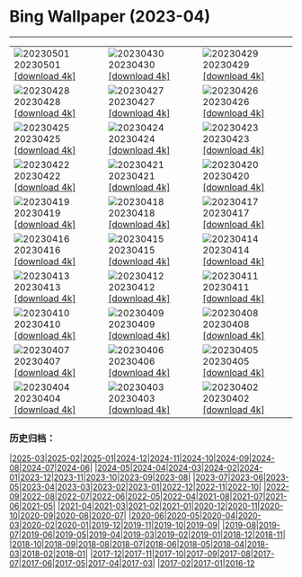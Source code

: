 # Bing Wallpaper (2023-04)
**************

<table><tr><td><img class="wallpaper" src="https://www.bing.com/th?id=OHR.ExteriorPreservationHall_EN-US9095698933_1920x1080.jpg" alt="20230501"> 20230501 <a class="wallpaper_link" href="https://www.bing.com/th?id=OHR.ExteriorPreservationHall_EN-US9095698933_UHD.jpg">[download 4k]</a></td><td><img class="wallpaper" src="https://www.bing.com/th?id=OHR.JTNPMilkyWay_EN-US8982229546_1920x1080.jpg" alt="20230430"> 20230430 <a class="wallpaper_link" href="https://www.bing.com/th?id=OHR.JTNPMilkyWay_EN-US8982229546_UHD.jpg">[download 4k]</a></td><td><img class="wallpaper" src="https://www.bing.com/th?id=OHR.MariposaGrove_EN-US0790407793_1920x1080.jpg" alt="20230429"> 20230429 <a class="wallpaper_link" href="https://www.bing.com/th?id=OHR.MariposaGrove_EN-US0790407793_UHD.jpg">[download 4k]</a></td></tr><tr><td><img class="wallpaper" src="https://www.bing.com/th?id=OHR.SouthPadre_EN-US8601972598_1920x1080.jpg" alt="20230428"> 20230428 <a class="wallpaper_link" href="https://www.bing.com/th?id=OHR.SouthPadre_EN-US8601972598_UHD.jpg">[download 4k]</a></td><td><img class="wallpaper" src="https://www.bing.com/th?id=OHR.GHOAudubonDay_EN-US1034364185_1920x1080.jpg" alt="20230427"> 20230427 <a class="wallpaper_link" href="https://www.bing.com/th?id=OHR.GHOAudubonDay_EN-US1034364185_UHD.jpg">[download 4k]</a></td><td><img class="wallpaper" src="https://www.bing.com/th?id=OHR.AdelieWPD_EN-US5175747404_1920x1080.jpg" alt="20230426"> 20230426 <a class="wallpaper_link" href="https://www.bing.com/th?id=OHR.AdelieWPD_EN-US5175747404_UHD.jpg">[download 4k]</a></td></tr><tr><td><img class="wallpaper" src="https://www.bing.com/th?id=OHR.FranconianWineCellar_EN-US3287515626_1920x1080.jpg" alt="20230425"> 20230425 <a class="wallpaper_link" href="https://www.bing.com/th?id=OHR.FranconianWineCellar_EN-US3287515626_UHD.jpg">[download 4k]</a></td><td><img class="wallpaper" src="https://www.bing.com/th?id=OHR.StuttgartPublicLibrary_EN-US3925069856_1920x1080.jpg" alt="20230424"> 20230424 <a class="wallpaper_link" href="https://www.bing.com/th?id=OHR.StuttgartPublicLibrary_EN-US3925069856_UHD.jpg">[download 4k]</a></td><td><img class="wallpaper" src="https://www.bing.com/th?id=OHR.EarthDayFox_EN-US3922955169_1920x1080.jpg" alt="20230423"> 20230423 <a class="wallpaper_link" href="https://www.bing.com/th?id=OHR.EarthDayFox_EN-US3922955169_UHD.jpg">[download 4k]</a></td></tr><tr><td><img class="wallpaper" src="https://www.bing.com/th?id=OHR.ProcidaItaly_EN-US6282924427_1920x1080.jpg" alt="20230422"> 20230422 <a class="wallpaper_link" href="https://www.bing.com/th?id=OHR.ProcidaItaly_EN-US6282924427_UHD.jpg">[download 4k]</a></td><td><img class="wallpaper" src="https://www.bing.com/th?id=OHR.OcalaNF_EN-US5881034085_1920x1080.jpg" alt="20230421"> 20230421 <a class="wallpaper_link" href="https://www.bing.com/th?id=OHR.OcalaNF_EN-US5881034085_UHD.jpg">[download 4k]</a></td><td><img class="wallpaper" src="https://www.bing.com/th?id=OHR.TaiwanYuhina_EN-US1768443431_1920x1080.jpg" alt="20230420"> 20230420 <a class="wallpaper_link" href="https://www.bing.com/th?id=OHR.TaiwanYuhina_EN-US1768443431_UHD.jpg">[download 4k]</a></td></tr><tr><td><img class="wallpaper" src="https://www.bing.com/th?id=OHR.MPPUnesco_EN-US8204922969_1920x1080.jpg" alt="20230419"> 20230419 <a class="wallpaper_link" href="https://www.bing.com/th?id=OHR.MPPUnesco_EN-US8204922969_UHD.jpg">[download 4k]</a></td><td><img class="wallpaper" src="https://www.bing.com/th?id=OHR.OneThousandSprings_EN-US8092648404_1920x1080.jpg" alt="20230418"> 20230418 <a class="wallpaper_link" href="https://www.bing.com/th?id=OHR.OneThousandSprings_EN-US8092648404_UHD.jpg">[download 4k]</a></td><td><img class="wallpaper" src="https://www.bing.com/th?id=OHR.KiteDay_EN-US7254188187_1920x1080.jpg" alt="20230417"> 20230417 <a class="wallpaper_link" href="https://www.bing.com/th?id=OHR.KiteDay_EN-US7254188187_UHD.jpg">[download 4k]</a></td></tr><tr><td><img class="wallpaper" src="https://www.bing.com/th?id=OHR.LorenzoQuinn_EN-US6997686421_1920x1080.jpg" alt="20230416"> 20230416 <a class="wallpaper_link" href="https://www.bing.com/th?id=OHR.LorenzoQuinn_EN-US6997686421_UHD.jpg">[download 4k]</a></td><td><img class="wallpaper" src="https://www.bing.com/th?id=OHR.RedSeaStars_EN-US6473635643_1920x1080.jpg" alt="20230415"> 20230415 <a class="wallpaper_link" href="https://www.bing.com/th?id=OHR.RedSeaStars_EN-US6473635643_UHD.jpg">[download 4k]</a></td><td><img class="wallpaper" src="https://www.bing.com/th?id=OHR.PhloxSubulata_EN-US0635247129_1920x1080.jpg" alt="20230414"> 20230414 <a class="wallpaper_link" href="https://www.bing.com/th?id=OHR.PhloxSubulata_EN-US0635247129_UHD.jpg">[download 4k]</a></td></tr><tr><td><img class="wallpaper" src="https://www.bing.com/th?id=OHR.EuropeFromISS_EN-US3248706956_1920x1080.jpg" alt="20230413"> 20230413 <a class="wallpaper_link" href="https://www.bing.com/th?id=OHR.EuropeFromISS_EN-US3248706956_UHD.jpg">[download 4k]</a></td><td><img class="wallpaper" src="https://www.bing.com/th?id=OHR.MossyGrottoFalls_EN-US5828454161_1920x1080.jpg" alt="20230412"> 20230412 <a class="wallpaper_link" href="https://www.bing.com/th?id=OHR.MossyGrottoFalls_EN-US5828454161_UHD.jpg">[download 4k]</a></td><td><img class="wallpaper" src="https://www.bing.com/th?id=OHR.ElephantTwins_EN-US2939253051_1920x1080.jpg" alt="20230411"> 20230411 <a class="wallpaper_link" href="https://www.bing.com/th?id=OHR.ElephantTwins_EN-US2939253051_UHD.jpg">[download 4k]</a></td></tr><tr><td><img class="wallpaper" src="https://www.bing.com/th?id=OHR.LithuanianEggs_EN-US5086451033_1920x1080.jpg" alt="20230410"> 20230410 <a class="wallpaper_link" href="https://www.bing.com/th?id=OHR.LithuanianEggs_EN-US5086451033_UHD.jpg">[download 4k]</a></td><td><img class="wallpaper" src="https://www.bing.com/th?id=OHR.NIrelandGiants_EN-US3269727738_1920x1080.jpg" alt="20230409"> 20230409 <a class="wallpaper_link" href="https://www.bing.com/th?id=OHR.NIrelandGiants_EN-US3269727738_UHD.jpg">[download 4k]</a></td><td><img class="wallpaper" src="https://www.bing.com/th?id=OHR.KitsAspen_EN-US6734104933_1920x1080.jpg" alt="20230408"> 20230408 <a class="wallpaper_link" href="https://www.bing.com/th?id=OHR.KitsAspen_EN-US6734104933_UHD.jpg">[download 4k]</a></td></tr><tr><td><img class="wallpaper" src="https://www.bing.com/th?id=OHR.ArizonaPinkMoon_EN-US5941531826_1920x1080.jpg" alt="20230407"> 20230407 <a class="wallpaper_link" href="https://www.bing.com/th?id=OHR.ArizonaPinkMoon_EN-US5941531826_UHD.jpg">[download 4k]</a></td><td><img class="wallpaper" src="https://www.bing.com/th?id=OHR.BlackGrouseLekking_EN-US3235220681_1920x1080.jpg" alt="20230406"> 20230406 <a class="wallpaper_link" href="https://www.bing.com/th?id=OHR.BlackGrouseLekking_EN-US3235220681_UHD.jpg">[download 4k]</a></td><td><img class="wallpaper" src="https://www.bing.com/th?id=OHR.RomanBridge_EN-US4101165681_1920x1080.jpg" alt="20230405"> 20230405 <a class="wallpaper_link" href="https://www.bing.com/th?id=OHR.RomanBridge_EN-US4101165681_UHD.jpg">[download 4k]</a></td></tr><tr><td><img class="wallpaper" src="https://www.bing.com/th?id=OHR.HonaunauNP_EN-US9995236109_1920x1080.jpg" alt="20230404"> 20230404 <a class="wallpaper_link" href="https://www.bing.com/th?id=OHR.HonaunauNP_EN-US9995236109_UHD.jpg">[download 4k]</a></td><td><img class="wallpaper" src="https://www.bing.com/th?id=OHR.JavaBromo_EN-US3411031416_1920x1080.jpg" alt="20230403"> 20230403 <a class="wallpaper_link" href="https://www.bing.com/th?id=OHR.JavaBromo_EN-US3411031416_UHD.jpg">[download 4k]</a></td><td><img class="wallpaper" src="https://www.bing.com/th?id=OHR.FrogMonth_EN-US6861485456_1920x1080.jpg" alt="20230402"> 20230402 <a class="wallpaper_link" href="https://www.bing.com/th?id=OHR.FrogMonth_EN-US6861485456_UHD.jpg">[download 4k]</a></td></tr></table>

### 历史归档：

|[2025-03](/../2025-03/2025-03.md)|[2025-02](/../2025-02/2025-02.md)|[2025-01](/../2025-01/2025-01.md)|[2024-12](/../2024-12/2024-12.md)|[2024-11](/../2024-11/2024-11.md)|[2024-10](/../2024-10/2024-10.md)|[2024-09](/../2024-09/2024-09.md)|[2024-08](/../2024-08/2024-08.md)|[2024-07](/../2024-07/2024-07.md)|[2024-06](/../2024-06/2024-06.md)|
|[2024-05](/../2024-05/2024-05.md)|[2024-04](/../2024-04/2024-04.md)|[2024-03](/../2024-03/2024-03.md)|[2024-02](/../2024-02/2024-02.md)|[2024-01](/../2024-01/2024-01.md)|[2023-12](/../2023-12/2023-12.md)|[2023-11](/../2023-11/2023-11.md)|[2023-10](/../2023-10/2023-10.md)|[2023-09](/../2023-09/2023-09.md)|[2023-08](/../2023-08/2023-08.md)|
|[2023-07](/../2023-07/2023-07.md)|[2023-06](/../2023-06/2023-06.md)|[2023-05](/../2023-05/2023-05.md)|[2023-04](/2023-04.md)|[2023-03](/../2023-03/2023-03.md)|[2023-02](/../2023-02/2023-02.md)|[2023-01](/../2023-01/2023-01.md)|[2022-12](/../2022-12/2022-12.md)|[2022-11](/../2022-11/2022-11.md)|[2022-10](/../2022-10/2022-10.md)|
|[2022-09](/../2022-09/2022-09.md)|[2022-08](/../2022-08/2022-08.md)|[2022-07](/../2022-07/2022-07.md)|[2022-06](/../2022-06/2022-06.md)|[2022-05](/../2022-05/2022-05.md)|[2022-04](/../2022-04/2022-04.md)|[2021-08](/../2021-08/2021-08.md)|[2021-07](/../2021-07/2021-07.md)|[2021-06](/../2021-06/2021-06.md)|[2021-05](/../2021-05/2021-05.md)|
|[2021-04](/../2021-04/2021-04.md)|[2021-03](/../2021-03/2021-03.md)|[2021-02](/../2021-02/2021-02.md)|[2021-01](/../2021-01/2021-01.md)|[2020-12](/../2020-12/2020-12.md)|[2020-11](/../2020-11/2020-11.md)|[2020-10](/../2020-10/2020-10.md)|[2020-09](/../2020-09/2020-09.md)|[2020-08](/../2020-08/2020-08.md)|[2020-07](/../2020-07/2020-07.md)|
|[2020-06](/../2020-06/2020-06.md)|[2020-05](/../2020-05/2020-05.md)|[2020-04](/../2020-04/2020-04.md)|[2020-03](/../2020-03/2020-03.md)|[2020-02](/../2020-02/2020-02.md)|[2020-01](/../2020-01/2020-01.md)|[2019-12](/../2019-12/2019-12.md)|[2019-11](/../2019-11/2019-11.md)|[2019-10](/../2019-10/2019-10.md)|[2019-09](/../2019-09/2019-09.md)|
|[2019-08](/../2019-08/2019-08.md)|[2019-07](/../2019-07/2019-07.md)|[2019-06](/../2019-06/2019-06.md)|[2019-05](/../2019-05/2019-05.md)|[2019-04](/../2019-04/2019-04.md)|[2019-03](/../2019-03/2019-03.md)|[2019-02](/../2019-02/2019-02.md)|[2019-01](/../2019-01/2019-01.md)|[2018-12](/../2018-12/2018-12.md)|[2018-11](/../2018-11/2018-11.md)|
|[2018-10](/../2018-10/2018-10.md)|[2018-09](/../2018-09/2018-09.md)|[2018-08](/../2018-08/2018-08.md)|[2018-07](/../2018-07/2018-07.md)|[2018-06](/../2018-06/2018-06.md)|[2018-05](/../2018-05/2018-05.md)|[2018-04](/../2018-04/2018-04.md)|[2018-03](/../2018-03/2018-03.md)|[2018-02](/../2018-02/2018-02.md)|[2018-01](/../2018-01/2018-01.md)|
|[2017-12](/../2017-12/2017-12.md)|[2017-11](/../2017-11/2017-11.md)|[2017-10](/../2017-10/2017-10.md)|[2017-09](/../2017-09/2017-09.md)|[2017-08](/../2017-08/2017-08.md)|[2017-07](/../2017-07/2017-07.md)|[2017-06](/../2017-06/2017-06.md)|[2017-05](/../2017-05/2017-05.md)|[2017-04](/../2017-04/2017-04.md)|[2017-03](/../2017-03/2017-03.md)|
|[2017-02](/../2017-02/2017-02.md)|[2017-01](/../2017-01/2017-01.md)|[2016-12](/../2016-12/2016-12.md)